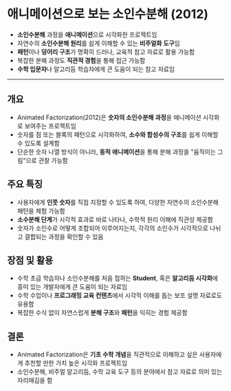 # 애니메이션으로 보는 소인수분해 (2012)


* **소인수분해** 과정을 **애니메이션**으로 시각화한 프로젝트임
* 자연수의 **소인수분해 원리**를 쉽게 이해할 수 있는 **비주얼화 도구**임
* **패턴**이나 **덩어리 구조**가 명확히 드러나, 교육적 참고 자료로 활용 가능함
* 복잡한 분해 과정도 **직관적 경험**을 통해 접근 가능함
* **수학 입문자**나 알고리듬 학습자에게 큰 도움이 되는 참고 자료임

---

개요
--

* Animated Factorization(2012)은 **숫자의 소인수분해 과정**을 애니메이션 시각화로 보여주는 프로젝트임
* 숫자를 점 또는 블록의 패턴으로 시각화하여, **소수와 합성수의 구조**를 쉽게 이해할 수 있도록 설계함
* 단순한 숫자 나열 방식이 아니라, **동적 애니메이션**을 통해 분해 과정을 "움직이는 그림"으로 관찰 가능함

주요 특징
-----

* 사용자에게 **인풋 숫자**를 직접 지정할 수 있도록 하여, 다양한 자연수의 소인수분해 패턴을 체험 가능함
* **소수분해 단계**가 시각적 효과로 바로 나타나, 수학적 원리 이해에 직관성 제공함
* 숫자가 소인수로 어떻게 조합되어 이루어지는지, 각각의 소인수가 시각적으로 나뉘고 결합되는 과정을 확인할 수 있음

장점 및 활용
-------

* 수학 초급 학습자나 소인수분해를 처음 접하는 **Student**, 혹은 **알고리듬 시각화**에 흥미 있는 개발자에게 큰 도움이 되는 자료임
* 수학 수업이나 **프로그래밍 교육 컨텐츠**에서 시각적 이해를 돕는 보조 설명 자료로도 유용함
* 복잡한 수식 없이 자연스럽게 **분해 구조**와 **패턴**을 익히는 경험 제공함

결론
--

* Animated Factorization은 **기초 수학 개념**을 직관적으로 이해하고 싶은 사용자에게 추천할 만한 가치 높은 시각화 프로젝트임
* 소인수분해, 비주얼 알고리듬, 수학 교육 도구 등의 분야에서 참고 자료로 의미 있는 자리매김을 함
